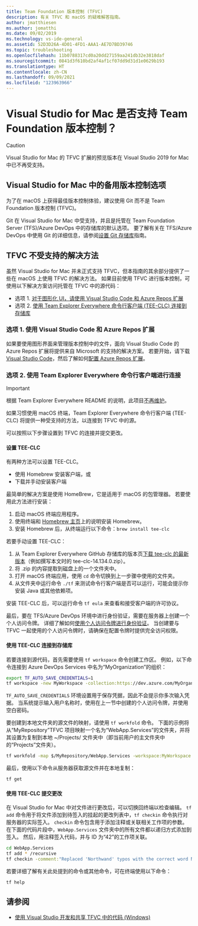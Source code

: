 ```yaml
---
title: Team Foundation 版本控制 (TFVC)
description: 有关 TFVC 和 macOS 的疑难解答指南。
author: jmatthiesen
ms.author: jomatthi
ms.date: 09/02/2019
ms.technology: vs-ide-general
ms.assetid: 52D3D26A-4D01-4FD1-AAA1-AE7D7BD39746
ms.topic: troubleshooting
ms.openlocfilehash: 11b0788317cd0a20dd27159aa241db32e3818daf
ms.sourcegitcommit: 0841d3f610bd2af4af1cf07dd9d31d1e0629b193
ms.translationtype: HT
ms.contentlocale: zh-CN
ms.lasthandoff: 09/09/2021
ms.locfileid: "123963966"
---
```

# <a name="does-visual-studio-for-mac-support-team-foundation-version-control"></a>Visual Studio for Mac 是否支持 Team Foundation 版本控制？

> [!CAUTION]
> Visual Studio for Mac 的 TFVC 扩展的预览版本在 Visual Studio 2019 for Mac 中已不再受支持。


## <a name="alternative-version-control-options-in-visual-studio-for-mac"></a>Visual Studio for Mac 中的备用版本控制选项

为了在 macOS 上获得最佳版本控制体验，建议使用 Git 而不是 Team Foundation 版本控制 (TFVC)。 

Git 在 Visual Studio for Mac 中受支持，并且是托管在 Team Foundation Server (TFS)/Azure DevOps 中的存储库的默认选项。 要了解有关在 TFS/Azure DevOps 中使用 Git 的详细信息，请参阅[设置 Git 存储库](./set-up-git-repository.md)指南。

## <a name="unsupported-workarounds-for-tfvc"></a>TFVC 不受支持的解决方法

虽然 Visual Studio for Mac 并未正式支持 TFVC，但本指南的其余部分提供了一些在 macOS 上使用 TFVC 的解决方法。 如果目前使用 TFVC 进行版本控制，可使用以下解决方案访问托管在 TFVC 中的源代码：

* 选项 1. [对于图形化 UI，请使用 Visual Studio Code 和 Azure Repos 扩展](#use-visual-studio-code-and-the-azure-repos-extension)
* 选项 2. [使用 Team Explorer Everywhere 命令行客户端 (TEE-CLC) 连接到存储库](#connecting-using-the-team-explorer-everywhere-command-line-client)

### <a name="option-1--use-visual-studio-code-and-the-azure-repos-extension"></a>选项 1. <a id="use-visual-studio-code-and-the-azure-repos-extension"></a> 使用 Visual Studio Code 和 Azure Repos 扩展

如果要使用图形界面来管理版本控制中的文件，面向 Visual Studio Code 的 Azure Repos 扩展将提供来自 Microsoft 的支持的解决方案。 若要开始，请下载 [Visual Studio Code](https://code.visualstudio.com)，然后了解如何[配置 Azure Repos 扩展](https://marketplace.visualstudio.com/items?itemName=ms-vsts.team)。

### <a name="option-2--connecting-using-the-team-explorer-everywhere-command-line-client"></a>选项 2. <a id="connecting-using-the-team-explorer-everywhere-command-line-client"></a> 使用 Team Explorer Everywhere 命令行客户端进行连接

> [!IMPORTANT]
> 根据 Team Explorer Everywhere README 的说明，此项目[不再维护](https://github.com/microsoft/team-explorer-everywhere)。

如果习惯使用 macOS 终端，Team Explorer Everywhere 命令行客户端 (TEE-CLC) 将提供一种受支持的方法，以连接到 TFVC 中的源。

可以按照以下步骤设置到 TFVC 的连接并提交更改。

#### <a name="setting-up-the-tee-clc"></a>设置 TEE-CLC

有两种方法可以设置 TEE-CLC。

* 使用 Homebrew 安装客户端，或
* 下载并手动安装客户端

最简单的解决方案是使用 HomeBrew，它是适用于 macOS 的包管理器。 若要使用此方法进行安装：

1. 启动 macOS 终端应用程序。
1. 使用终端和 [Homebrew 主页](https://brew.sh/)上的说明安装 Homebrew。
1. 安装 Homebrew 后，从终端运行以下命令：`brew install tee-clc`

若要手动设置 TEE-CLC：

1. 从 Team Explorer Everywhere GitHub 存储库的版本页[下载 tee-clc 的最新版本](https://github.com/Microsoft/team-explorer-everywhere/releases)（例如撰写本文时的 tee-clc-14.134.0.zip）。
1. 将 .zip 的内容提取到磁盘上的一个文件夹中。
1. 打开 macOS 终端应用，使用 `cd` 命令切换到上一步骤中使用的文件夹。
1. 从文件夹中运行命令 `./tf` 来测试命令行客户端是否可以运行，可能会提示你安装 Java 或其他依赖项。

安装 TEE-CLC 后，可以运行命令 `tf eula` 来查看和接受客户端的许可协议。

最后，要在 TFS/Azure DevOps 环境中进行身份验证，需要在服务器上创建一个个人访问令牌。 详细了解如何[使用个人访问令牌进行身份验证](/azure/devops/integrate/get-started/authentication/pats?view=azure-devops&preserve-view=true)。 当创建要与 TFVC 一起使用的个人访问令牌时，请确保在配置令牌时提供完全访问权限。

#### <a name="using-the-tee-clc-to-connect-to-your-repo"></a>使用 TEE-CLC 连接到存储库

若要连接到源代码，首先需要使用 `tf workspace` 命令创建工作区。 例如，以下命令连接到 Azure DevOps Services 中名为“MyOrganization”的组织： 

```bash
export TF_AUTO_SAVE_CREDENTIALS=1
tf workspace -new MyWorkspace -collection:https://dev.azure.com/MyOrganization
```

`TF_AUTO_SAVE_CREDENTIALS` 环境设置用于保存凭据，因此不会提示你多次输入凭据。 当系统提示输入用户名称时，使用在上一节中创建的个人访问令牌，并使用空白密码。

要创建到本地文件夹的源文件的映射，请使用 `tf workfold` 命令。 下面的示例将从“MyRepository”TFVC 项目映射一个名为“WebApp.Services”的文件夹，并将其设置为复制到本地 ~/Projects/ 文件夹中（即当前用户的主文件夹中的“Projects”文件夹）。

```bash
tf workfold -map $/MyRepository/WebApp.Services -workspace:MyWorkspace ~/Projects/
```

最后，使用以下命令从服务器获取源文件并在本地复制：

```bash
tf get
```

#### <a name="committing-changes-using-the-tee-clc"></a>使用 TEE-CLC 提交更改

在 Visual Studio for Mac 中对文件进行更改后，可以切换回终端以检查编辑。 `tf add` 命令用于将文件添加到待签入的挂起的更改列表中，`tf checkin` 命令执行对服务器的实际签入。 `checkin` 命令包含用于添加注释或关联相关工作项的参数。 在下面的代码片段中，`WebApp.Services` 文件夹中的所有文件都以递归方式添加到签入。 然后，用注释签入代码，并与 ID 为“42”的工作项关联。

```bash
cd WebApp.Services
tf add * /recursive
tf checkin -comment:"Replaced 'Northwand' typos with the correct word Northwind" -associate:42
```

若要详细了解有关此处提到的命令或其他命令，可在终端使用以下命令：

`tf help`

## <a name="see-also"></a>请参阅

- [使用 Visual Studio 开发和共享 TFVC 中的代码 (Windows)](/azure/devops/repos/tfvc/share-your-code-in-tfvc-vs)
